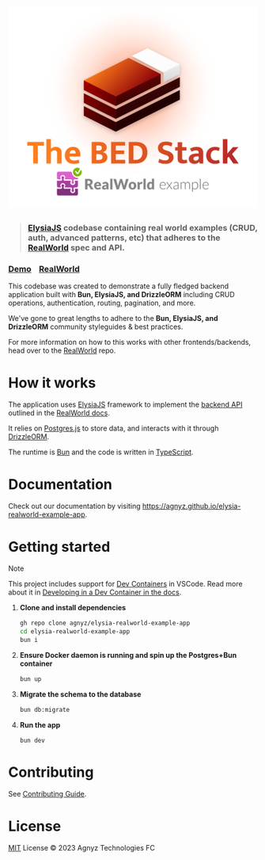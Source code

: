 # ![RealWorld Example App](logo.png)

> ### [ElysiaJS](https://elysiajs.com/) codebase containing real world examples (CRUD, auth, advanced patterns, etc) that adheres to the [RealWorld](https://github.com/gothinkster/realworld) spec and API.


### [Demo](https://demo.realworld.io/)&nbsp;&nbsp;&nbsp;&nbsp;[RealWorld](https://github.com/gothinkster/realworld)


This codebase was created to demonstrate a fully fledged backend application built with **Bun, ElysiaJS, and DrizzleORM** including CRUD operations, authentication, routing, pagination, and more.

We've gone to great lengths to adhere to the **Bun, ElysiaJS, and DrizzleORM** community styleguides & best practices.

For more information on how to this works with other frontends/backends, head over to the [RealWorld](https://github.com/gothinkster/realworld) repo.


# How it works

The application uses [ElysiaJS](https://elysiajs.com/) framework to implement the [backend API](https://realworld-docs.netlify.app/docs/specs/backend-specs/introduction) outlined in the [RealWorld docs](https://realworld-docs.netlify.app/).

It relies on [Postgres.js](https://github.com/porsager/postgres) to store data, and interacts with it through [DrizzleORM](https://orm.drizzle.team/docs/quick-postgresql/postgresjs).

The runtime is [Bun](https://bun.sh/) and the code is written in [TypeScript](https://www.typescriptlang.org/).

# Documentation

Check out our documentation by visiting https://agnyz.github.io/elysia-realworld-example-app.

# Getting started

> [!NOTE]
> This project includes support for [Dev Containers](https://code.visualstudio.com/docs/remote/containers) in VSCode. Read more about it in [Developing in a Dev Container in the docs](https://agnyz.github.io/elysia-realworld-example-app/dev-container.html).

1. **Clone and install dependencies**

    ```sh
    gh repo clone agnyz/elysia-realworld-example-app
    cd elysia-realworld-example-app
    bun i
    ```

2. **Ensure Docker daemon is running and spin up the Postgres+Bun container**

    ```sh
    bun up
    ```
3. **Migrate the schema to the database**

    ```sh
    bun db:migrate
    ```

4. **Run the app**

    ```sh
    bun dev
    ```

# Contributing

See [Contributing Guide](CONTRIBUTING.md).

# License

[MIT](LICENSE) License © 2023 Agnyz Technologies FC
